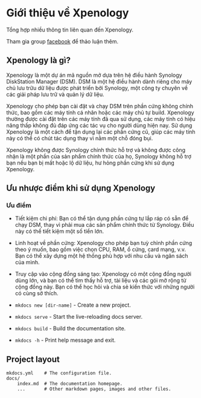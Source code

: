 # Giới thiệu về Xpenology

Tổng hợp nhiều thông tin liên quan đến Xpenology.

Tham gia group [facebook](https://www.facebook.com/groups/synologyclub) để thảo luận thêm.

## Xpenology là gì?

Xpenology là một dự án mã nguồn mở dựa trên hệ điều hành Synology DiskStation Manager (DSM). DSM là một hệ điều hành dành riêng cho máy chủ lưu trữu dữ liệu được phát triển bởi Synology, một công ty chuyên về các giải pháp lưu trữ và quản lý dữ liệu.

Xpenology cho phép bạn cài đặt và chạy DSM trên phần cứng không chính thức, bao gồm các máy tính cá nhân hoặc các máy chủ tự build. Xpenology thường được cài đặt trên các máy tính đã qua sử dụng, các máy tính có hiệu năng thấp không đủ đáp ứng các tác vụ cho người dùng hiện nay. Sử dụng Xpenology là một cách để tận dụng lại các phần cứng cũ, giúp các máy tính này có thể có chút tác dụng thay vì nằm một chỗ đóng bụi.

Xpenology không được Synology chính thức hỗ trợ và không được công nhận là một phần của sản phẩm chính thức của họ, Synology không hỗ trợ bạn nếu bạn bị mất hoặc lộ dữ liệu, hư hỏng phần cứng khi sử dụng Xpenology.

## Ưu nhược điểm khi sử dụng Xpenology

### Ưu điểm

* Tiết kiệm chi phí: Bạn có thể tận dụng phần cứng tự lắp ráp có sẵn để chạy DSM, thay vì phải mua các sản phẩm chính thức từ Synology. Điều này có thể tiết kiệm một số tiền lớn.
* Linh hoạt về phần cứng: Xpenology cho phép bạn tuỳ chỉnh phần cứng theo ý muốn, bao gồm việc chọn CPU, RAM, ổ cứng, card mạng, v.v. Bạn có thể xây dựng một hệ thống phù hợp với nhu cầu và ngân sách của mình.
* Truy cập vào cộng đồng sáng tạo: Xpenology có một cộng đồng người dùng lớn, và bạn có thể tìm thấy hỗ trợ, tài liệu và các gói mở rộng từ cộng đồng này. Bạn có thể học hỏi và chia sẻ kiến thức với những người có cùng sở thích.

* `mkdocs new [dir-name]` - Create a new project.
* `mkdocs serve` - Start the live-reloading docs server.
* `mkdocs build` - Build the documentation site.
* `mkdocs -h` - Print help message and exit.

## Project layout

    mkdocs.yml    # The configuration file.
    docs/
        index.md  # The documentation homepage.
        ...       # Other markdown pages, images and other files.
